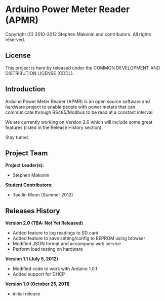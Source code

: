 Arduino Power Meter Reader (APMR)
=================================

Copyright (C) 2010-2012 Stephen Makonin and contributors. All rights reserved.

License
-------
This project is here by released under the COMMON DEVELOPMENT AND DISTRIBUTION LICENSE (CDDL).

Introduction
-------------
Arduino Power Meter Reader (APMR) is an open source software and hardware project to enable people with power meters that can communicate through RS485/Modbus to be read at a constant interval.

We are currently working on Version 2.0 which will include some great features (listed in the Release History section). 

Stay tuned.

Project Team
------------
**Project Leader(s):**
* Stephen Makonin

**Student Contributors:**
* TaeJin Moon (Summer 2012)

Releases History
----------------
**Version 2.0 (TBA: Not Yet Released)**
* Added feature to log readings to SD card
* Added feature to save setting/config to EEPROM using browser
* Modified JSON format and accompany web service
* Perform load testing on hardware

**Version 1.1 (July 5, 2012)**
* Modified code to work with Arduino 1.0.1
* Added support for DHCP

**Version 1.0 (October 25, 2011)**
* initial release



